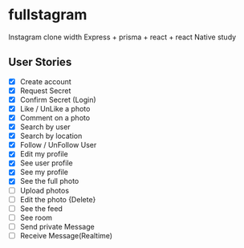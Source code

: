 # fullstagram

Instagram clone width Express + prisma + react + react Native study

## User Stories

- [x] Create account
- [x] Request Secret
- [x] Confirm Secret (Login)
- [x] Like / UnLike a photo
- [x] Comment on a photo
- [x] Search by user
- [x] Search by location
- [x] Follow / UnFollow User
- [x] Edit my profile
- [x] See user profile
- [x] See my profile
- [x] See the full photo
- [ ] Upload photos
- [ ] Edit the photo {Delete}
- [ ] See the feed
- [ ] See room
- [ ] Send private Message
- [ ] Receive Message(Realtime)
